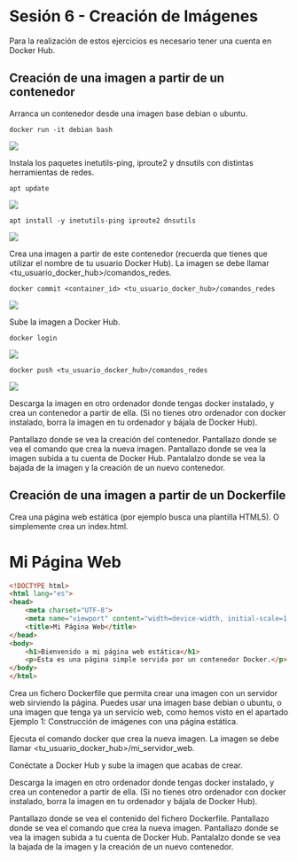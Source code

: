 # Sesión 6 - Creación de Imágenes

Para la realización de estos ejercicios es necesario tener una cuenta en Docker Hub.

## Creación de una imagen a partir de un contenedor

Arranca un contenedor desde una imagen base debian o ubuntu.

`docker run -it debian bash`

![](/Images/img.png)

Instala los paquetes inetutils-ping, iproute2 y dnsutils con distintas herramientas de redes.

`apt update`

![](/Images/img.png)

`apt install -y inetutils-ping iproute2 dnsutils`

![](/Images/img.png)

Crea una imagen a partir de este contenedor (recuerda que tienes que utilizar el nombre de tu usuario Docker Hub). La imagen se debe llamar <tu_usuario_docker_hub>/comandos_redes.

`docker commit <container_id> <tu_usuario_docker_hub>/comandos_redes`

![](/Images/img.png)

Sube la imagen a Docker Hub.

`docker login`

![](/Images/img.png)

`docker push <tu_usuario_docker_hub>/comandos_redes`

![](/Images/img.png)



Descarga la imagen en otro ordenador donde tengas docker instalado, y crea un contenedor a partir de ella. (Si no tienes otro ordenador con docker instalado, borra la imagen en tu ordenador y bájala de Docker Hub).



Pantallazo donde se vea la creación del contenedor.
Pantallazo donde se vea el comando que crea la nueva imagen.
Pantallazo donde se vea la imagen subida a tu cuenta de Docker Hub.
Pantalalzo donde se vea la bajada de la imagen y la creación de un nuevo contenedor.


## Creación de una imagen a partir de un Dockerfile
Crea una página web estática (por ejemplo busca una plantilla HTML5). O simplemente crea un index.html.

# Mi Página Web

```html
<!DOCTYPE html>
<html lang="es">
<head>
    <meta charset="UTF-8">
    <meta name="viewport" content="width=device-width, initial-scale=1.0">
    <title>Mi Página Web</title>
</head>
<body>
    <h1>Bienvenido a mi página web estática</h1>
    <p>Esta es una página simple servida por un contenedor Docker.</p>
</body>
</html>
```

Crea un fichero Dockerfile que permita crear una imagen con un servidor web sirviendo la página. Puedes usar una imagen base debian o ubuntu, o una imagen que tenga ya un servicio web, como hemos visto en el apartado Ejemplo 1: Construcción de imágenes con una página estática.

Ejecuta el comando docker que crea la nueva imagen. La imagen se debe llamar <tu_usuario_docker_hub>/mi_servidor_web.

Conéctate a Docker Hub y sube la imagen que acabas de crear.

Descarga la imagen en otro ordenador donde tengas docker instalado, y crea un contenedor a partir de ella. (Si no tienes otro ordenador con docker instalado, borra la imagen en tu ordenador y bájala de Docker Hub).

Pantallazo donde se vea el contenido del fichero Dockerfile.
Pantallazo donde se vea el comando que crea la nueva imagen.
Pantallazo donde se vea la imagen subida a tu cuenta de Docker Hub.
Pantalalzo donde se vea la bajada de la imagen y la creación de un nuevo contenedor.
